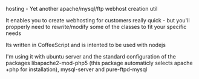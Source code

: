 hosting - Yet another apache/mysql/ftp webhost creation util

It enables you to create webhosting for customers really quick - but you'll propperly need to rewrite/modify some of the classes to fit your specific needs

Its written in CoffeeScript and is intented to be used with nodejs

I'm using it with ubuntu server and the standard configuration of the packages libapache2-mod-php5 (this package automaticly selects apache +php for installation), mysql-server and pure-ftpd-mysql

